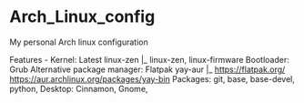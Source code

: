 # Arch_Linux_config
My personal Arch linux configuration

Features - 
Kernel: Latest linux-zen
|_ linux-zen, linux-firmware
Bootloader: Grub
Alternative package manager: Flatpak yay-aur
|_ https://flatpak.org/ https://aur.archlinux.org/packages/yay-bin
Packages: git, base, base-devel, python,
Desktop: Cinnamon, Gnome,  

